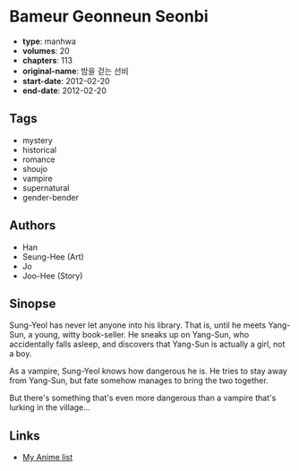 # Bameur Geonneun Seonbi

-   **type**: manhwa
-   **volumes**: 20
-   **chapters**: 113
-   **original-name**: 밤을 걷는 선비
-   **start-date**: 2012-02-20
-   **end-date**: 2012-02-20

## Tags

-   mystery
-   historical
-   romance
-   shoujo
-   vampire
-   supernatural
-   gender-bender

## Authors

-   Han
-   Seung-Hee (Art)
-   Jo
-   Joo-Hee (Story)

## Sinopse

Sung-Yeol has never let anyone into his library. That is, until he meets Yang-Sun, a young, witty book-seller. He sneaks up on Yang-Sun, who accidentally falls asleep, and discovers that Yang-Sun is actually a girl, not a boy.

As a vampire, Sung-Yeol knows how dangerous he is. He tries to stay away from Yang-Sun, but fate somehow manages to bring the two together.

But there's something that's even more dangerous than a vampire that's lurking in the village...

## Links

-   [My Anime list](https://myanimelist.net/manga/80825/Bameur_Geonneun_Seonbi)
